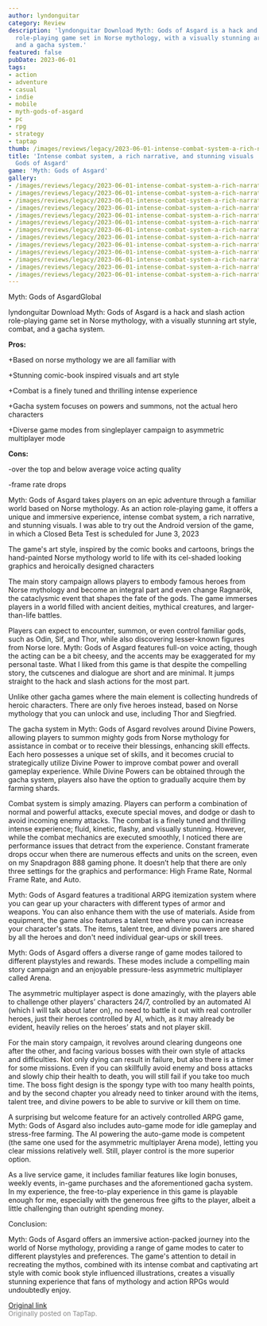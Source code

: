 ```yaml
---
author: lyndonguitar
category: Review
description: 'lyndonguitar Download Myth: Gods of Asgard is a hack and slash action
  role-playing game set in Norse mythology, with a visually stunning art style, combat,
  and a gacha system.'
featured: false
pubDate: 2023-06-01
tags:
- action
- adventure
- casual
- indie
- mobile
- myth-gods-of-asgard
- pc
- rpg
- strategy
- taptap
thumb: /images/reviews/legacy/2023-06-01-intense-combat-system-a-rich-narrative-and-stunning-visuals--review---myth-gods-of-asgard-0.avif
title: 'Intense combat system, a rich narrative, and stunning visuals | Review - Myth:
  Gods of Asgard'
game: 'Myth: Gods of Asgard'
gallery:
- /images/reviews/legacy/2023-06-01-intense-combat-system-a-rich-narrative-and-stunning-visuals--review---myth-gods-of-asgard-0.avif
- /images/reviews/legacy/2023-06-01-intense-combat-system-a-rich-narrative-and-stunning-visuals--review---myth-gods-of-asgard-1.avif
- /images/reviews/legacy/2023-06-01-intense-combat-system-a-rich-narrative-and-stunning-visuals--review---myth-gods-of-asgard-2.avif
- /images/reviews/legacy/2023-06-01-intense-combat-system-a-rich-narrative-and-stunning-visuals--review---myth-gods-of-asgard-3.avif
- /images/reviews/legacy/2023-06-01-intense-combat-system-a-rich-narrative-and-stunning-visuals--review---myth-gods-of-asgard-4.avif
- /images/reviews/legacy/2023-06-01-intense-combat-system-a-rich-narrative-and-stunning-visuals--review---myth-gods-of-asgard-5.avif
- /images/reviews/legacy/2023-06-01-intense-combat-system-a-rich-narrative-and-stunning-visuals--review---myth-gods-of-asgard-6.avif
- /images/reviews/legacy/2023-06-01-intense-combat-system-a-rich-narrative-and-stunning-visuals--review---myth-gods-of-asgard-7.avif
- /images/reviews/legacy/2023-06-01-intense-combat-system-a-rich-narrative-and-stunning-visuals--review---myth-gods-of-asgard-8.avif
- /images/reviews/legacy/2023-06-01-intense-combat-system-a-rich-narrative-and-stunning-visuals--review---myth-gods-of-asgard-9.avif
- /images/reviews/legacy/2023-06-01-intense-combat-system-a-rich-narrative-and-stunning-visuals--review---myth-gods-of-asgard-10.avif
- /images/reviews/legacy/2023-06-01-intense-combat-system-a-rich-narrative-and-stunning-visuals--review---myth-gods-of-asgard-11.avif
- /images/reviews/legacy/2023-06-01-intense-combat-system-a-rich-narrative-and-stunning-visuals--review---myth-gods-of-asgard-12.avif
---
```

Myth: Gods of AsgardGlobal

lyndonguitar
Download
Myth: Gods of Asgard is a hack and slash action role-playing game set in Norse mythology, with a visually stunning art style, combat, and a gacha system.


**Pros:**


+Based on norse mythology we are all familiar with

+Stunning comic-book inspired visuals and art style

+Combat is a finely tuned and thrilling intense experience

+Gacha system focuses on powers and summons, not the actual hero characters

+Diverse game modes from singleplayer campaign to asymmetric multiplayer mode


**Cons:**


-over the top and below average voice acting quality

-frame rate drops

Myth: Gods of Asgard takes players on an epic adventure through a familiar world based on Norse mythology. As an action role-playing game, it offers a unique and immersive experience, intense combat system, a rich narrative, and stunning visuals. I was able to try out the Android version of the game, in which a Closed Beta Test is scheduled for June 3, 2023

The game's art style, inspired by the comic books and cartoons, brings the hand-painted Norse mythology world to life with its cel-shaded looking graphics and heroically designed characters

The main story campaign allows players to embody famous heroes from Norse mythology and become an integral part and even change Ragnarök, the cataclysmic event that shapes the fate of the gods. The game immerses players in a world filled with ancient deities, mythical creatures, and larger-than-life battles.

Players can expect to encounter, summon, or even control familiar gods, such as Odin, Sif, and Thor, while also discovering lesser-known figures from Norse lore. Myth: Gods of Asgard features full-on voice acting, though the acting can be a bit cheesy, and the accents may be exaggerated for my personal taste. What I liked from this game is that despite the compelling story, the cutscenes and dialogue are short and are minimal. It jumps straight to the hack and slash actions for the most part.

Unlike other gacha games where the main element is collecting hundreds of heroic characters. There are only five heroes instead, based on Norse mythology that you can unlock and use, including Thor and Siegfried.

The gacha system in Myth: Gods of Asgard revolves around Divine Powers, allowing players to summon mighty gods from Norse mythology for assistance in combat or to receive their blessings, enhancing skill effects. Each hero possesses a unique set of skills, and it becomes crucial to strategically utilize Divine Power to improve combat power and overall gameplay experience. While Divine Powers can be obtained through the gacha system, players also have the option to gradually acquire them by farming shards.

Combat system is simply amazing. Players can perform a combination of normal and powerful attacks, execute special moves, and dodge or dash to avoid incoming enemy attacks. The combat is a finely tuned and thrilling intense experience; fluid, kinetic, flashy, and visually stunning. However, while the combat mechanics are executed smoothly, I noticed there are performance issues that detract from the experience. Constant framerate drops occur when there are numerous effects and units on the screen, even on my Snapdragon 888 gaming phone. It doesn’t help that there are only three settings for the graphics and performance: High Frame Rate, Normal Frame Rate, and Auto.

Myth: Gods of Asgard features a traditional ARPG itemization system where you can gear up your characters with different types of armor and weapons. You can also enhance them with the use of materials. Aside from equipment, the game also features a talent tree where you can increase your character's stats. The items, talent tree, and divine powers are shared by all the heroes and don't need individual gear-ups or skill trees.

Myth: Gods of Asgard offers a diverse range of game modes tailored to different playstyles and rewards. These modes include a compelling main story campaign and an enjoyable pressure-less asymmetric multiplayer called Arena.

The asymmetric multiplayer aspect is done amazingly, with the players able to challenge other players’ characters 24/7, controlled by an automated AI (which I will talk about later on), no need to battle it out with real controller heroes, just their heroes controlled by AI, which, as it may already be evident, heavily relies on the heroes’ stats and not player skill.

For the main story campaign, it revolves around clearing dungeons one after the other, and facing various bosses with their own style of attacks and difficulties. Not only dying can result in failure, but also there is a timer for some missions. Even if you can skillfully avoid enemy and boss attacks and slowly chip their health to death, you will still fail if you take too much time. The boss fight design is the spongy type with too many health points, and by the second chapter you already need to tinker around with the items, talent tree, and divine powers to be able to survive or kill them on time.

A surprising but welcome feature for an actively controlled ARPG game, Myth: Gods of Asgard also includes auto-game mode for idle gameplay and stress-free farming. The AI powering the auto-game mode is competent (the same one used for the asymmetric multiplayer Arena mode), letting you clear missions relatively well. Still, player control is the more superior option.

As a live service game, it includes familiar features like login bonuses, weekly events, in-game purchases and the aforementioned gacha system. In my experience, the free-to-play experience in this game is playable enough for me, especially with the generous free gifts to the player, albeit a little challenging than outright spending money.

Conclusion:

Myth: Gods of Asgard offers an immersive action-packed journey into the world of Norse mythology, providing a range of game modes to cater to different playstyles and preferences. The game's attention to detail in recreating the mythos, combined with its intense combat and captivating art style with comic book style influenced illustrations, creates a visually stunning experience that fans of mythology and action RPGs would undoubtedly enjoy.

[Original link](https://www.taptap.io/post/5737185)<br><span style="font-size: 0.95em; color: #888;">Originally posted on TapTap.</span>